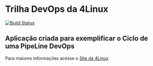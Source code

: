 # Trilha DevOps da 4Linux

<!-- Altere a Flag abaixo com sua URL do Travis -->
[![Build Status](https://travis-ci.org/cleberband/DevOpsLab-HelloWorld.svg?branch=master)](https://travis-ci.org/cleberband/DevOpsLab-HelloWorld)

## Aplicação criada para exemplificar o Ciclo de uma PipeLine DevOps


Para maiores informações acesse o [Site da 4Linux](https://www.4linux.com.br/cursos/devops)
